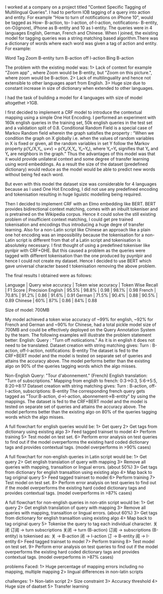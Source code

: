 I worked at a company on a project titled "Context Specific Tagging of Multilingual Queries". I had to perform IOB tagging of a query into action and entity. For example "How to 
turn of notifications on iPhone 10", would be tagged as How- B-action, to- I-action, of-I-action, notifications- B-entity, on-O(ignore), iPhone as B-entity and 10 as I-entity. 
The queries were in 4 languages English, German, French and Chinese. When I joined, the existing model for tagging queries was a string matching based algorithm.There was a 
dictionary of words where each word was given a tag of action and entity. For example:

Word	Tag
Zoom	B-entity
turn	B-action
off	I-action
Bing	B-action

The problem with the existing model was:
1> Lack of context for example "Zoom app" , where Zoom would be B-entity, but "Zoom on this picture.", where zoom would be B-action.
2> Lack of multilinguality and hence not extensible to other languages apart from English.
3> Huge size due to constant increase in size of dictionary when extended to other languages.

I had the task of building a model for 4 languages with size of model altogethet >1GB.

I first decided to implement a CRF model to introduce the contextual mapping using a simple One Hot Encoding. I performed an experiment with 160k english queries in the training set, 50k 
english queries in the test set and a validation split of 0.8.
Conditional Random Field is a special case of Markov Random field wherein the graph satisfies the property : “When we condition the graph on X globally i.e. when the values of random 
variables in X is fixed or given, all the random variables in set Y follow the Markov property p(Yᵤ/X,Yᵥ, u≠v) = p(Yᵤ/X,Yₓ, Yᵤ~Yₓ), where Yᵤ~Yₓ signifies that Yᵤ and Yₓ are 
neighbors in the graph.” Thus the advantages of this model was that it would provide unilateral context and some degree of transfer learning using word embeddings.
As a result the size of the dataset (predefined dictionary) would reduce as the model would be able to predict new words without being fed each word.

But even with this model the dataset size was considerable for 4 languages because as I used One Hot Encoding, I did not use any predefined encoding and tokenisation resulting 
in huge liguistic modelling being required.

Then I decided to implement CRF with an Elmo embedding like BERT. BERT provides bidirectional context matching, comes with an inbuilt tokeniser and is pretrained on the Wikipedia 
corpus. Hence it could solve the still existing problem of insufficient context matching, I could get pre trained tokenisation and encodings thus introducing a huge degre  of transfer 
learning. Also for a non-Latin script like Chinese an approach like a plain one hot encoding was an impossibility because the tokenisation for a non-Latin script is different from
that of a Latin script and tokenisation is absoluteky necessary. I first thought of using a predefined tokeniser like pynlpir with CRF+OHE. But this caused a problem as the queries
were tagged with different tokenisation than the one produced by puynlpir and hence I could not create my dataset. Hence I decided to use BERT which gave universal character based t
tokenisation removing the above problem.

The final results I obtained were as follows:

Language | Query wise accuracy | Token wise accuracy | Token Wise Recall | F1 Score | Precision
English  | 95.5%               | 98.8%               |  0.98             | 98.1%    | 0.98
French   | 70.8%               | 91.2%               |  0.86             | 91.6%    | 0.91
German   | 71.5%               | 90.4%               |  0.88             | 90.5%    | 0.89
Chinese  | 60%                 | 87%                 |  0.86             | 84%      | 0.88

Size of model: 700MB

My model achieved a token wise accuracy of ~99% for english, ~92% for French and German and ~90% for Chinese, had a total pickle model size of 700MB and could be effectively 
deployed on the Query Annotation System by the team.
The following examples will illustrate the problem statement better:
English:
Query : "Turn off notiications."
As it is in english it does not need to be translated.
Dataset creation with string matching gives:
Turn : B-action, off-I-action, notifications: B-entity
The dataset is fed to the CRF+BERT model and the model is tested on separate set of queries and attains the accuracy above.
The model performs better than the existing algo on 90% of the queries tagging words which the algo misses.

Non-English
Query: "Tour d'abonnement." (French) 
English translation:
"Turn of subscriptions."
Mapping from englidh to french: 0:3->0:3, 5:6->5:5, 8:20->8:17
Dataset creation with string matching gives:
Turn : B-action, off-I-action, subscriptions: B-entity
The corresponding french query gets tagged as "Tour:B-action, d->I-action, abonnement->B-entity" by using the mappings.
The dataset is fed to the CRF+BERT model and the model is tested on separate set of queries and attains the accuracy above.
The model performs better than the existing algo on 80% of the queries tagging words which the algo misses.

A full flowchart for english queries would be:
1> Get query
2> Get tags from dictionary using existing algo
3> Feed tagged trainset to model
4> Perform training
5> Test model on test set.
6> Perform error analysis on test queries to find out if the model overperforms the existing hard coded dictionary tags and provides contextual tags. (model overperforms in >90% cases)

A full flowchart for non-english queries in Latin script would be:
1> Get query
2> Get english translation of query with mapping
3> Remove all queries with mapping, transaltion or lingual errors. (about 50%)
3> Get tags from dictionary for english transaltion using existing algo
4> Map back to tag original query
5> Feed tagged trainset to model
6> Perform training
7> Test model on test set.
8> Perform error analysis on test queries to find out if the model overperforms the existing hard coded dictionary tags and provides contextual tags. (model overperforms in >87% cases)

A full flowchart for non-english queries in non-atin script would be:
1> Get query
2> Get english translation of query with mapping
3> Remove all queries with mapping, transaltion or lingual errors. (about 60%)
3> Get tags from dictionary for english transaltion using existing algo
4> Map back to tag original query
5> Tokenise the query to tag each individual character.
关闭 订阅 -> turn subscriptions
关闭 -> turn (B-action)
订阅 -> subscriptions (B-entity)
is tokenised as:
关 -> B-action
闭 -> I-action
订 -> B-entity
阅 -> I-entity
6> Feed tagged trainset to model
7> Perform training
8> Test model on test set.
9> Perform error analysis on test queries to find out if the model overperforms the existing hard coded dictionary tags and provides contextual tags. (model overperforms in >87% cases)

problems Faced:
1> Huge percentage of mapping errors including no mapping, multiple mapping
2> lingual differences in non-latin scripts

challenges:
1> Non-latin script
2> Size constraint
3> Accuracy threshold
4> Huge size of daatset
5> Transfer learning

